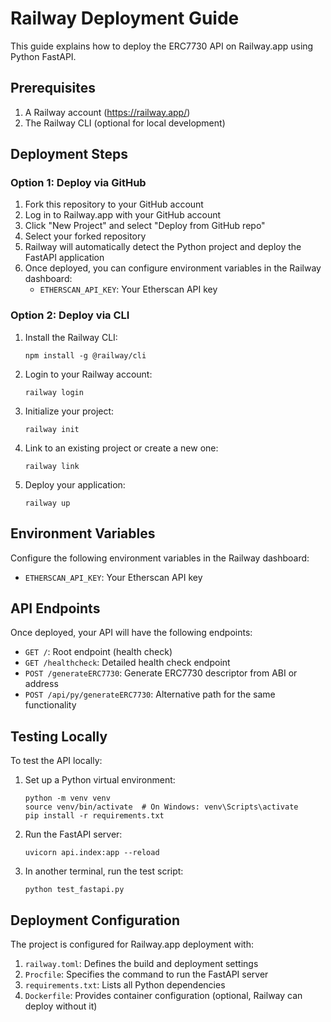 # Railway Deployment Guide

This guide explains how to deploy the ERC7730 API on Railway.app using Python FastAPI.

## Prerequisites

1. A Railway account (https://railway.app/)
2. The Railway CLI (optional for local development)

## Deployment Steps

### Option 1: Deploy via GitHub

1. Fork this repository to your GitHub account
2. Log in to Railway.app with your GitHub account
3. Click "New Project" and select "Deploy from GitHub repo"
4. Select your forked repository
5. Railway will automatically detect the Python project and deploy the FastAPI application
6. Once deployed, you can configure environment variables in the Railway dashboard:
   - `ETHERSCAN_API_KEY`: Your Etherscan API key

### Option 2: Deploy via CLI

1. Install the Railway CLI:
   ```
   npm install -g @railway/cli
   ```

2. Login to your Railway account:
   ```
   railway login
   ```

3. Initialize your project:
   ```
   railway init
   ```

4. Link to an existing project or create a new one:
   ```
   railway link
   ```

5. Deploy your application:
   ```
   railway up
   ```

## Environment Variables

Configure the following environment variables in the Railway dashboard:

- `ETHERSCAN_API_KEY`: Your Etherscan API key

## API Endpoints

Once deployed, your API will have the following endpoints:

- `GET /`: Root endpoint (health check)
- `GET /healthcheck`: Detailed health check endpoint
- `POST /generateERC7730`: Generate ERC7730 descriptor from ABI or address
- `POST /api/py/generateERC7730`: Alternative path for the same functionality

## Testing Locally

To test the API locally:

1. Set up a Python virtual environment:
   ```
   python -m venv venv
   source venv/bin/activate  # On Windows: venv\Scripts\activate
   pip install -r requirements.txt
   ```

2. Run the FastAPI server:
   ```
   uvicorn api.index:app --reload
   ```

3. In another terminal, run the test script:
   ```
   python test_fastapi.py
   ```

## Deployment Configuration

The project is configured for Railway.app deployment with:

1. `railway.toml`: Defines the build and deployment settings
2. `Procfile`: Specifies the command to run the FastAPI server
3. `requirements.txt`: Lists all Python dependencies
4. `Dockerfile`: Provides container configuration (optional, Railway can deploy without it) 